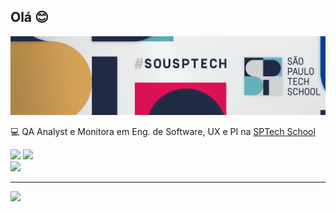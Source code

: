 ## Olá 😊
![Header](https://github.com/isabella-biagini/isabella-biagini/blob/main/capa.png "Header")

💻 QA Analyst e Monitora em Eng. de Software, UX e PI na [SPTech School](https://sptech.school/)

![](https://github-readme-stats.vercel.app/api?username=isabella-biagini&theme=react&hide_border=true&include_all_commits=true&count_private=false) ![](https://github-readme-streak-stats.herokuapp.com/?user=isabella-biagini&theme=react&hide_border=true)<br/>
![](https://github-readme-stats.vercel.app/api/top-langs/?username=isabella-biagini&theme=react&hide_border=true&include_all_commits=true&count_private=false&layout=compact)

---
[![](https://visitcount.itsvg.in/api?id=isabella-biagini&icon=7&color=6)](https://visitcount.itsvg.in)

<!-- Proudly created with GPRM ( https://gprm.itsvg.in ) -->
<!-- Proudly created with GPRM ( https://gprm.itsvg.in ) -->

<!--
**isabella-biagini/isabella-biagini** is a ✨ _special_ ✨ repository because its `README.md` (this file) appears on your GitHub profile.

Here are some ideas to get you started:

- 🌱 I’m currently learning ...
- 👯 I’m looking to collaborate on ...
- 🤔 I’m looking for help with ...
- 💬 Ask me about ...
- 📫 How to reach me: ...
- 😄 Pronouns: ...
- ⚡ Fun fact: ...
-->
